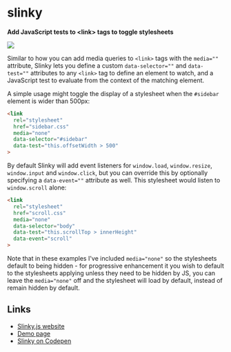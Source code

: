 # slinky

**Add JavaScript tests to &lt;link> tags to toggle stylesheets**

![](https://i.imgur.com/HimJX3m.gif)

Similar to how you can add media queries to `<link>` tags with the `media=""` attribute, Slinky lets you define a custom `data-selector=""` and `data-test=""` attributes to any `<link>` tag to define an element to watch, and a JavaScript test to evaluate from the context of the matching element.

A simple usage might toggle the display of a stylesheet when the `#sidebar` element is wider than 500px:

```html
<link
  rel="stylesheet"
  href="sidebar.css"
  media="none"
  data-selector="#sidebar"
  data-test="this.offsetWidth > 500"
>
```

By default Slinky will add event listeners for `window.load`, `window.resize`, `window.input` and `window.click`, but you can override this by optionally specifying a `data-event=""` attribute as well. This stylesheet would listen to `window.scroll` alone:

```html
<link
  rel="stylesheet"
  href="scroll.css"
  media="none"
  data-selector="body"
  data-test="this.scrollTop > innerHeight"
  data-event="scroll"
>
```

Note that in these examples I've included `media="none"` so the stylesheets default to being hidden - for progressive enhancement it you wish to default to the stylesheets applying unless they need to be hidden by JS, you can leave the `media="none"` off and the stylesheet will load by default, instead of remain hidden by default.

## Links

- [Slinky.js website](https://tomhodgins.github.io/slinky)
- [Demo page](https://tomhodgins.github.io/slinky/tests/demo.html)
- [Slinky on Codepen](https://codepen.io/tomhodgins/pen/veZYPK)
